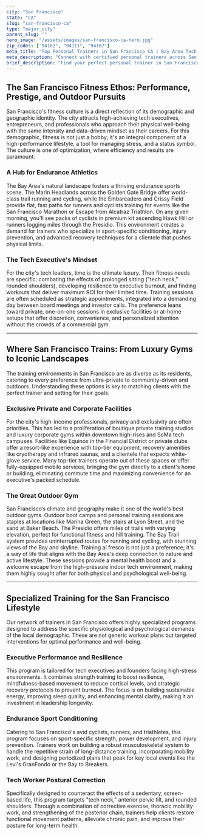 ```yaml
---
city: "San Francisco"
state: "CA"
slug: "san-francisco-ca"
type: "major_city"
parent_slug: ""
hero_image: "/assets/images/san-francisco-ca-hero.jpg"
zip_codes: ["94102", "94111", "94107"]
meta_title: "Top Personal Trainers in San Francisco CA | Bay Area Tech Wellness"
meta_description: "Connect with certified personal trainers across San Francisco, specializing in executive stress management, endurance sports, and high-density urban fitness."
brief_description: "Find your perfect personal trainer in San Francisco's competitive fitness landscape. Our elite matching service connects ambitious Bay Area professionals with certified trainers who specialize in high-performance results. Whether you're a tech executive seeking stress-reduction protocols, an endurance athlete training for your next triathlon, or someone navigating the physical demands of startup life, we pair you with experts in executive fitness, postural correction, and performance conditioning. Stop wasting time with generic workouts. Get matched with a trainer who understands your goals, schedule, and the unique San Francisco environment for transformative results."
---
```

## The San Francisco Fitness Ethos: Performance, Prestige, and Outdoor Pursuits

San Francisco's fitness culture is a direct reflection of its demographic and geographic identity. The city attracts high-achieving tech executives, entrepreneurs, and professionals who approach their physical well-being with the same intensity and data-driven mindset as their careers. For this demographic, fitness is not just a hobby; it's an integral component of a high-performance lifestyle, a tool for managing stress, and a status symbol. The culture is one of optimization, where efficiency and results are paramount.

### A Hub for Endurance Athletics

The Bay Area's natural landscape fosters a thriving endurance sports scene. The Marin Headlands across the Golden Gate Bridge offer world-class trail running and cycling, while the Embarcadero and Crissy Field provide flat, fast paths for runners and cyclists training for events like the San Francisco Marathon or Escape from Alcatraz Triathlon. On any given morning, you'll see packs of cyclists in premium kit ascending Hawk Hill or runners logging miles through the Presidio. This environment creates a demand for trainers who specialize in sport-specific conditioning, injury prevention, and advanced recovery techniques for a clientele that pushes physical limits.

### The Tech Executive's Mindset

For the city's tech leaders, time is the ultimate luxury. Their fitness needs are specific: combating the effects of prolonged sitting ("tech neck," rounded shoulders), developing resilience to executive burnout, and finding workouts that deliver maximum ROI for their limited time. Training sessions are often scheduled as strategic appointments, integrated into a demanding day between board meetings and investor calls. The preference leans toward private, one-on-one sessions in exclusive facilities or at-home setups that offer discretion, convenience, and personalized attention without the crowds of a commercial gym.

---

## Where San Francisco Trains: From Luxury Gyms to Iconic Landscapes

The training environments in San Francisco are as diverse as its residents, catering to every preference from ultra-private to community-driven and outdoors. Understanding these options is key to matching clients with the perfect trainer and setting for their goals.

### Exclusive Private and Corporate Facilities

For the city's high-income professionals, privacy and exclusivity are often priorities. This has led to a proliferation of boutique private training studios and luxury corporate gyms within downtown high-rises and SoMa tech campuses. Facilities like Equinox in the Financial District or private clubs offer a resort-like experience with top-tier equipment, recovery amenities like cryotherapy and infrared saunas, and a clientele that expects white-glove service. Many top-tier trainers operate out of these spaces or offer fully-equipped mobile services, bringing the gym directly to a client's home or building, eliminating commute time and maximizing convenience for an executive's packed schedule.

### The Great Outdoor Gym

San Francisco’s climate and geography make it one of the world's best outdoor gyms. Outdoor boot camps and personal training sessions are staples at locations like Marina Green, the stairs at Lyon Street, and the sand at Baker Beach. The Presidio offers miles of trails with varying elevation, perfect for functional fitness and hill training. The Bay Trail system provides uninterrupted routes for running and cycling, with stunning views of the Bay and skyline. Training al fresco is not just a preference; it's a way of life that aligns with the Bay Area's deep connection to nature and active lifestyle. These sessions provide a mental health boost and a welcome escape from the high-pressure indoor tech environment, making them highly sought after for both physical and psychological well-being.

---

## Specialized Training for the San Francisco Lifestyle

Our network of trainers in San Francisco offers highly specialized programs designed to address the specific physiological and psychological demands of the local demographic. These are not generic workout plans but targeted interventions for optimal performance and well-being.

### Executive Performance and Resilience

This program is tailored for tech executives and founders facing high-stress environments. It combines strength training to boost resilience, mindfulness-based movement to reduce cortisol levels, and strategic recovery protocols to prevent burnout. The focus is on building sustainable energy, improving sleep quality, and enhancing mental clarity, making it an investment in leadership longevity.

### Endurance Sport Conditioning

Catering to San Francisco's avid cyclists, runners, and triathletes, this program focuses on sport-specific strength, power development, and injury prevention. Trainers work on building a robust musculoskeletal system to handle the repetitive strain of long-distance training, incorporating mobility work, and designing periodized plans that peak for key local events like the Levi's GranFondo or the Bay to Breakers.

### Tech Worker Postural Correction

Specifically designed to counteract the effects of a sedentary, screen-based life, this program targets "tech neck," anterior pelvic tilt, and rounded shoulders. Through a combination of corrective exercise, thoracic mobility work, and strengthening of the posterior chain, trainers help clients restore functional movement patterns, alleviate chronic pain, and improve their posture for long-term health.
